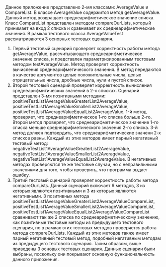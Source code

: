 Данное приложение представлено 2-мя классами: AverageValue и CompareList. 
В классе AverageValue содержится метод getAverageValue. Данный метод возвращает среднеарифметическое значение списка.
Класс CompareList представлен методом compareOurLists, который принимает на вход 2 списка и сравнивает их среднеарифметические значения. 
В рамках тестового класса AverageValueTest рассматриваются 3 основных тестовых сценария. 
1) Первый тестовый сценарий проверяет корректность работы метода getAverageValue, рассчитывающего среднеарифметическое значение списка, и представлен параметризированным тестовым методом testAverageValue. Метод проверяет корректность вычисления среднеарифметического значения. В метод передаются в качестве аргументов целые положительные числа, целые отрицательные числа, дробные числа, нули и пустой список. 
2) Второй тестовый сценарий проверяет корректность вычисления среднеарифмитических значений в 2-х списках. Сценарий представлен 3-мя позитивными методами: positiveTestList1AverageValueGreaterList2AverageValue, positiveTestList1AverageValueSmallerList2AverageValue, positiveTestList1AverageValueEqualList2AverageValue. 1-й метод проверяет, что среднеарифметическое 1-го списка больше 2-го. Второй метод проверяет, что среднеарифметическое значение 1-го списка меньше среднеарифметического значения 2-го списка. 3-й метод должен подтвердить, что среднеарифмитические значени 2-х списков равны. Каждый из этих методов имеет парный негативный тестовый метод: negativeTestList1AverageValueGreaterList2AverageValue, negativeTestList1AverageValueSmallerList2AverageValue, negativeTestList1AverageValueEqualList2AverageValue. В негативных методах проверяются те же тестовые случаи, но с неправильными значениями для того, чтобы проверить, что программа выдает ошибку. 
3) Третий тестовый сценарий проверяет корректность работы метода compareOurLists. Данный сценарий включает 6 методов, 3 из которых являются позитивными и 3 из которых являются негативными. 3 позитивных метода positiveTestList1AverageValueGreaterList2AverageValueCompareList, positiveTestList1AverageValueSmallerList2AverageValueCompareList, positiveTestList1AverageValueEqualList2AverageValueCompareList сравнивают так же 2 списка по среднеарифметическому значению, как позитивные тестовые методы из предыдущего тестового сценария, но в рамках этих тестовых методов проверяется работа метода compareOurLists. Каждый из этих методов также имеет парный негативный тестовый метод, подобный негативным методам из предыдущего тестового сценария.
Таким образом, выше приведены 3 основых тестовых сценария. Данные сценарии были выбраны, поскольку они покрывают основную функциональность данного приложения. 